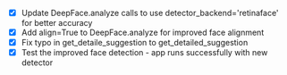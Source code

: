 - [x] Update DeepFace.analyze calls to use detector_backend='retinaface' for better accuracy
- [x] Add align=True to DeepFace.analyze for improved face alignment
- [x] Fix typo in get_detaile_suggestion to get_detailed_suggestion
- [x] Test the improved face detection - app runs successfully with new detector
